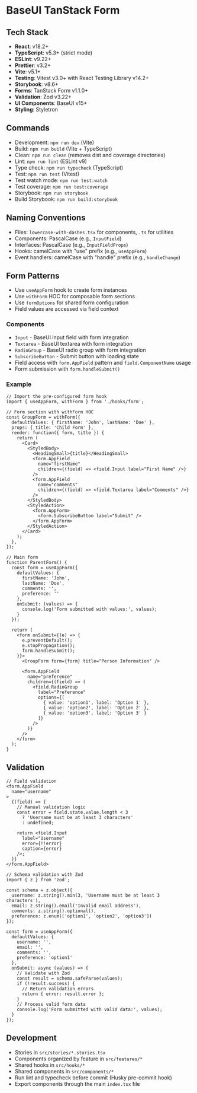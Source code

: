 # BaseUI TanStack Form

## Tech Stack
- **React**: v18.2+
- **TypeScript**: v5.3+ (strict mode)
- **ESLint**: v9.22+
- **Prettier**: v3.2+
- **Vite**: v5.1+
- **Testing**: Vitest v3.0+ with React Testing Library v14.2+
- **Storybook**: v8.6+
- **Forms**: TanStack Form v1.1.0+
- **Validation**: Zod v3.22+
- **UI Components**: BaseUI v15+
- **Styling**: Styletron

## Commands
- Development: `npm run dev` (Vite)
- Build: `npm run build` (Vite + TypeScript)
- Clean: `npm run clean` (removes dist and coverage directories)
- Lint: `npm run lint` (ESLint v9)
- Type check: `npm run typecheck` (TypeScript)
- Test: `npm run test` (Vitest)
- Test watch mode: `npm run test:watch`
- Test coverage: `npm run test:coverage`
- Storybook: `npm run storybook`
- Build Storybook: `npm run build:storybook`

## Naming Conventions
- Files: `lowercase-with-dashes.tsx` for components, `.ts` for utilities
- Components: PascalCase (e.g., `InputField`)
- Interfaces: PascalCase (e.g., `InputFieldProps`)
- Hooks: camelCase with "use" prefix (e.g., `useAppForm`) 
- Event handlers: camelCase with "handle" prefix (e.g., `handleChange`)

## Form Patterns
- Use `useAppForm` hook to create form instances
- Use `withForm` HOC for composable form sections
- Use `formOptions` for shared form configuration
- Field values are accessed via field context

### Components
- `Input` - BaseUI input field with form integration
- `Textarea` - BaseUI textarea with form integration
- `RadioGroup` - BaseUI radio group with form integration
- `SubscribeButton` - Submit button with loading state
- Field access with `form.AppField` pattern and `field.ComponentName` usage
- Form submission with `form.handleSubmit()`

### Example
```tsx
// Import the pre-configured form hook
import { useAppForm, withForm } from './hooks/form';

// Form section with withForm HOC
const GroupForm = withForm({
  defaultValues: { firstName: 'John', lastName: 'Doe' },
  props: { title: 'Child Form' },
  render: function({ form, title }) {
    return (
      <Card>
        <StyledBody>
          <HeadingSmall>{title}</HeadingSmall>
          <form.AppField
            name="firstName"
            children={(field) => <field.Input label="First Name" />}
          />
          <form.AppField
            name="comments"
            children={(field) => <field.Textarea label="Comments" />}
          />
        </StyledBody>
        <StyledAction>
          <form.AppForm>
            <form.SubscribeButton label="Submit" />
          </form.AppForm>
        </StyledAction>
      </Card>
    );
  },
});

// Main form
function ParentForm() {
  const form = useAppForm({
    defaultValues: { 
      firstName: 'John', 
      lastName: 'Doe',
      comments: '',
      preference: ''
    },
    onSubmit: (values) => {
      console.log('Form submitted with values:', values);
    }
  });

  return (
    <form onSubmit={(e) => {
      e.preventDefault();
      e.stopPropagation();
      form.handleSubmit();
    }}>
      <GroupForm form={form} title="Person Information" />
      
      <form.AppField
        name="preference"
        children={(field) => (
          <field.RadioGroup
            label="Preference"
            options={[
              { value: 'option1', label: 'Option 1' },
              { value: 'option2', label: 'Option 2' },
              { value: 'option3', label: 'Option 3' }
            ]}
          />
        )}
      />
    </form>
  );
}
```

## Validation
```tsx
// Field validation
<form.AppField
  name="username"
>
  {(field) => {
    // Manual validation logic
    const error = field.state.value.length < 3 
      ? 'Username must be at least 3 characters' 
      : undefined;
    
    return <field.Input 
      label="Username" 
      error={!!error} 
      caption={error} 
    />;
  }}
</form.AppField>

// Schema validation with Zod
import { z } from 'zod';

const schema = z.object({
  username: z.string().min(3, 'Username must be at least 3 characters'),
  email: z.string().email('Invalid email address'),
  comments: z.string().optional(),
  preference: z.enum(['option1', 'option2', 'option3'])
});

const form = useAppForm({
  defaultValues: { 
    username: '', 
    email: '',
    comments: '',
    preference: 'option1'
  },
  onSubmit: async (values) => {
    // Validate with Zod
    const result = schema.safeParse(values);
    if (!result.success) {
      // Return validation errors
      return { error: result.error };
    }
    // Process valid form data
    console.log('Form submitted with valid data:', values);
  }
});
```

## Development
- Stories in `src/stories/*.stories.tsx`
- Components organized by feature in `src/features/*`
- Shared hooks in `src/hooks/*`
- Shared components in `src/components/*`
- Run lint and typecheck before commit (Husky pre-commit hook)
- Export components through the main `index.tsx` file